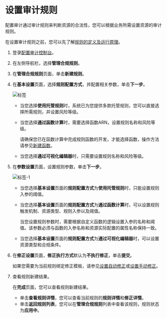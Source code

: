 # 设置审计规则

配置审计通过审计规则来判断资源的合法性，您可以根据业务所需设置资源的审计规则。

在设置审计规则之前，您可以先了解[规则的定义及运行原理](/intl.zh-CN/资源合规审计/规则的定义及运行原理.md)。

1.  登录[配置审计控制台](https://config.console.aliyun.com)。

2.  在左侧导航栏，选择**管理合规规则**。

3.  在**管理合规规则**页面，单击**新建规则**。

4.  在**基本设置**页面，选择**规则配置方式**，并配置相关参数，单击**下一步**。

    ![标签](https://static-aliyun-doc.oss-cn-hangzhou.aliyuncs.com/assets/img/zh-CN/8479670061/p86601.png)

    -   当您选择**使用托管规则**时，系统已为您提供多款托管规则，您可以直接选择所需规则，并设置风险等级。
    -   当您选择**通过函数计算**时，需要选择函数ARN，设置规则名称和风险等级。

        请确保您已在函数计算中完成规则函数的开发，才能选择函数，操作方法请参见[新建函数](https://www.alibabacloud.com/help/doc-detail/52077.htm)。

    -   当您选择**通过可视化编辑器**时，只需要设置规则名称和风险等级。
5.  在**参数设置**页面，设置规则参数，单击**下一步**。

    ![标签-1](https://static-aliyun-doc.oss-cn-hangzhou.aliyuncs.com/assets/img/zh-CN/8479670061/p86602.png)

    -   当您选择**基本设置**页面的**规则配置方式**为**使用托管规则**时，只能设置规则入参的阈值。
    -   当您选择**基本设置**页面的**规则配置方式**为**通过函数计算**时，可以设置规则触发机制、资源类型、规则入参以及阈值。

        当您设置规则参数时，需要根据自定义函数的逻辑设置入参的名称和阈值。该参数必须与函数的入参名称和资源实际配置的属性名称保持一致。

    -   当您选择**基本设置**页面的**规则配置方式**为**通过可视化编辑器**时，可以设置资源类型和合规条件。
6.  在**修正设置**页面，**修正执行方式**默认为**不执行修正**，单击**提交**。

    如果您需要为当前规则绑定修正模板，请参见[设置自动修正](/intl.zh-CN/资源合规审计/修正设置/设置自动修正.md)或[设置手动修正](/intl.zh-CN/资源合规审计/修正设置/设置手动修正.md)。

7.  查看规则新建结果。

    在**完成**页面，您可以查看规则新建结果。

    -   单击**查看规则详情**，您可以查看当前规则的**规则详情**和**修正详情**。
    -   单击**返回规则列表**，您可以在**管理合规规则**列表中查看该规则，规则状态为**应用中**。

